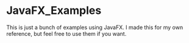 # JavaFX_Examples
This is just a bunch of examples using JavaFX. I made this for my own reference, but feel free to use them if you want.
